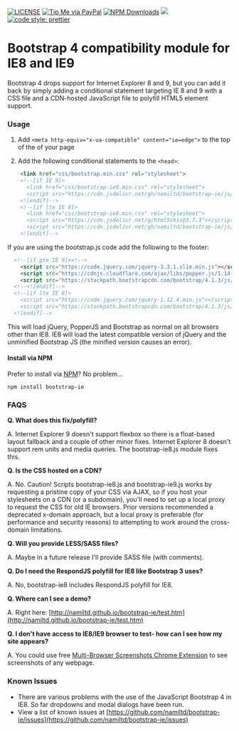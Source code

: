 [![LICENSE](https://img.shields.io/badge/license-MIT-lightgrey.svg)](https://raw.githubusercontent.com/namiltd/bootstrap-ie/master/LICENSE)
[![Tip Me via PayPal](https://img.shields.io/badge/PayPal-tip%20me-green.svg?logo=paypal)](https://www.paypal.me/namiltd)
[![NPM Downloads](https://img.shields.io/npm/dt/bootstrap-ie.svg)](https://www.npmjs.com/package/bootstrap-ie)
[![](https://data.jsdelivr.com/v1/package/gh/namiltd/bootstrap-ie/badge)](https://www.jsdelivr.com/package/gh/namiltd/bootstrap-ie)
[![code style: prettier](https://img.shields.io/badge/code_style-prettier-ff69b4.svg?style=flat-square)](https://github.com/prettier/prettier)

# Bootstrap 4 compatibility module for IE8 and IE9

Bootstrap 4 drops support for Internet Explorer 8 and 9, but you can add it back by simply adding a conditional statement targeting IE 8 and 9 with a CSS file and a CDN-hosted JavaScript file to polyfill HTML5 element support.

### Usage

1.  Add `<meta http-equiv="x-ua-compatible" content="ie=edge">` to the top of the <head> of your page

2.  Add the following conditional statements to the `<head>`:

```html
    <link href="css/bootstrap.min.css" rel="stylesheet">
    <!--[if IE 9]>
      <link href="css/bootstrap-ie9.min.css" rel="stylesheet">
      <script src="https://cdn.jsdelivr.net/gh/namiltd/bootstrap-ie/js/bootstrap-ie9.js"></script>
    <![endif]-->
    <!--[if lte IE 8]>
      <link href="css/bootstrap-ie8.min.css" rel="stylesheet">
      <script src="https://cdn.jsdelivr.net/g/html5shiv@3.7.3"></script>
      <script src="https://cdn.jsdelivr.net/gh/namiltd/bootstrap-ie/js/bootstrap-ie8.js"></script>
    <![endif]-->
```

If you are using the bootstrap.js code add the following to the footer:

```html
  <!--[if gte IE 9]><!-->
    <script src="https://code.jquery.com/jquery-3.3.1.slim.min.js"></script>
    <script src="https://cdnjs.cloudflare.com/ajax/libs/popper.js/1.14.3/umd/popper.min.js"></script>
    <script src="https://stackpath.bootstrapcdn.com/bootstrap/4.1.3/js/bootstrap.min.js"></script>
  <!--<![endif]-->
  <!--[if lte IE 8]>
    <script src="https://code.jquery.com/jquery-1.12.4.min.js"></script>
    <script src="https://stackpath.bootstrapcdn.com/bootstrap/4.1.3/js/bootstrap.js"></script>
  <![endif]-->
```

This will load jQuery, PopperJS and Bootstrap as normal on all browsers other than IE8.
IE8 will load the latest compatible version of jQuery and the unminified Bootstrap JS (the minified version causes an error).

#### Install via NPM

Prefer to install via [NPM](https://www.npmjs.com/package/bootstrap-ie)? No problem...

`npm install bootstrap-ie`

### FAQS

**Q. What does this fix/polyfill?**

A. Internet Explorer 9 doesn't support flexbox so there is a float-based layout fallback and a couple of other minor fixes. Internet Explorer 8 doesn't support rem units and media queries. The bootstrap-ie8.js module fixes this.

**Q. Is the CSS hosted on a CDN?**

A. No. Caution! Scripts bootstrap-ie8.js and bootstrap-ie9.js works by requesting a pristine copy of your CSS via AJAX, so if you host your stylesheets on a CDN (or a subdomain), you'll need to set up a local proxy to request the CSS for old IE browsers. Prior versions recommended a deprecated x-domain approach, but a local proxy is preferable (for performance and security reasons) to attempting to work around the cross-domain limitations.

**Q. Will you provide LESS/SASS files?**

A. Maybe in a future release I'll provide SASS file (with comments).

**Q. Do I need the RespondJS polyfill for IE8 like Bootstrap 3 uses?**

A. No, bootstrap-ie8 includes RespondJS polyfill for IE8.

**Q. Where can I see a demo?**

A. Right here: [http://namiltd.github.io/bootstrap-ie/test.htm](http://namiltd.github.io/bootstrap-ie/test.htm)

**Q. I don't have access to IE8/IE9 browser to test- how can I see how my site appears?**

A. You could use free [Multi-Browser Screenshots Chrome Extension](https://chrome.google.com/webstore/detail/multi-browser-screenshots/dhaknibfbngnmflbejdkliedmjmbjojk) to see screenshots of any webpage.

### Known Issues

- There are various problems with the use of the JavaScript Bootstrap 4 in IE8. So far dropdowns and modal dialogs have been run.
- View a list of known issues at [https://github.com/namiltd/bootstrap-ie/issues](https://github.com/namiltd/bootstrap-ie/issues)
